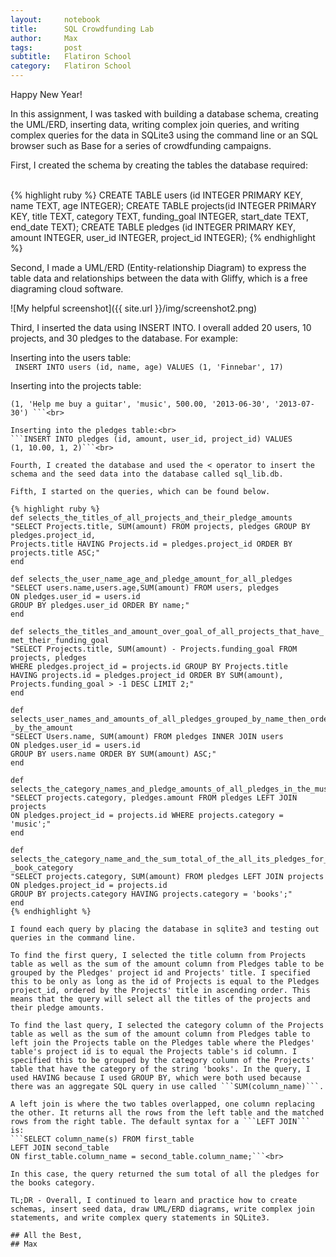 ```yaml
---
layout:     notebook
title:      SQL Crowdfunding Lab
author:     Max
tags: 		post
subtitle:   Flatiron School
category:   Flatiron School
---
```


Happy New Year! 

In this assignment, I was tasked with building a database schema, creating the UML/ERD, inserting data, writing complex join queries, and writing complex queries for the data in SQLite3 using the command line or an SQL browser such as Base for a series of crowdfunding campaigns. 

First, I created the schema by creating the tables the database required: <br><br>

{% highlight ruby %}
CREATE TABLE users (id INTEGER PRIMARY KEY, name TEXT, age INTEGER);
CREATE TABLE projects(id INTEGER PRIMARY KEY, title TEXT, category TEXT, funding_goal
INTEGER, start_date TEXT, end_date TEXT);
CREATE TABLE pledges (id INTEGER PRIMARY KEY, amount INTEGER, user_id INTEGER, 
project_id INTEGER);
{% endhighlight %}

Second, I made a UML/ERD (Entity-relationship Diagram) to express the table data and relationships between the data with Gliffy, which is a free diagraming cloud software. 

![My helpful screenshot]({{ site.url }}/img/screenshot2.png)	

Third, I inserted the data using INSERT INTO. I overall added 20 users, 10 projects, and 30 pledges to the database. For example: 

Inserting into the users table: <br>
``` INSERT INTO users (id, name, age) VALUES (1, 'Finnebar', 17)```<br>

Inserting into the projects table: <br>
``` INSERT INTO projects (id, title, category, funding_goal, start_date, end_date) VALUES
(1, 'Help me buy a guitar', 'music', 500.00, '2013-06-30', '2013-07-30') ```<br>

Inserting into the pledges table:<br>
```INSERT INTO pledges (id, amount, user_id, project_id) VALUES
(1, 10.00, 1, 2)```<br>

Fourth, I created the database and used the < operator to insert the schema and the seed data into the database called sql_lib.db. 

Fifth, I started on the queries, which can be found below. 

{% highlight ruby %}
def selects_the_titles_of_all_projects_and_their_pledge_amounts
"SELECT Projects.title, SUM(amount) FROM projects, pledges GROUP BY pledges.project_id, 
Projects.title HAVING Projects.id = pledges.project_id ORDER BY projects.title ASC;" 
end

def selects_the_user_name_age_and_pledge_amount_for_all_pledges
"SELECT users.name,users.age,SUM(amount) FROM users, pledges 
ON pledges.user_id = users.id 
GROUP BY pledges.user_id ORDER BY name;"
end

def selects_the_titles_and_amount_over_goal_of_all_projects_that_have_
met_their_funding_goal
"SELECT Projects.title, SUM(amount) - Projects.funding_goal FROM projects, pledges 
WHERE pledges.project_id = projects.id GROUP BY Projects.title 
HAVING projects.id = pledges.project_id ORDER BY SUM(amount), 
Projects.funding_goal > -1 DESC LIMIT 2;"
end

def selects_user_names_and_amounts_of_all_pledges_grouped_by_name_then_orders_them
_by_the_amount 
"SELECT Users.name, SUM(amount) FROM pledges INNER JOIN users 
ON pledges.user_id = users.id 
GROUP BY users.name ORDER BY SUM(amount) ASC;"
end

def selects_the_category_names_and_pledge_amounts_of_all_pledges_in_the_music_category 
"SELECT projects.category, pledges.amount FROM pledges LEFT JOIN projects 
ON pledges.project_id = projects.id WHERE projects.category = 'music';" 
end

def selects_the_category_name_and_the_sum_total_of_the_all_its_pledges_for_the
_book_category
"SELECT projects.category, SUM(amount) FROM pledges LEFT JOIN projects 
ON pledges.project_id = projects.id 
GROUP BY projects.category HAVING projects.category = 'books';" 
end
{% endhighlight %}

I found each query by placing the database in sqlite3 and testing out queries in the command line. 

To find the first query, I selected the title column from Projects table as well as the sum of the amount column from Pledges table to be grouped by the Pledges' project id and Projects' title. I specified this to be only as long as the id of Projects is equal to the Pledges project_id, ordered by the Projects' title in ascending order. This means that the query will select all the titles of the projects and their pledge amounts. 

To find the last query, I selected the category column of the Projects table as well as the sum of the amount column from Pledges table to left join the Projects table on the Pledges table where the Pledges' table's project id is to equal the Projects table's id column. I specified this to be grouped by the category column of the Projects' table that have the category of the string 'books'. In the query, I used HAVING because I used GROUP BY, which were both used because there was an aggregate SQL query in use called ```SUM(column_name)```. 
 
A left join is where the two tables overlapped, one column replacing the other. It returns all the rows from the left table and the matched rows from the right table. The default syntax for a ```LEFT JOIN``` is:
```SELECT column_name(s) FROM first_table
LEFT JOIN second_table
ON first_table.column_name = second_table.column_name;```<br>

In this case, the query returned the sum total of all the pledges for the books category. 

TL;DR - Overall, I continued to learn and practice how to create schemas, insert seed data, draw UML/ERD diagrams, write complex join statements, and write complex query statements in SQLite3. 

## All the Best,
## Max


